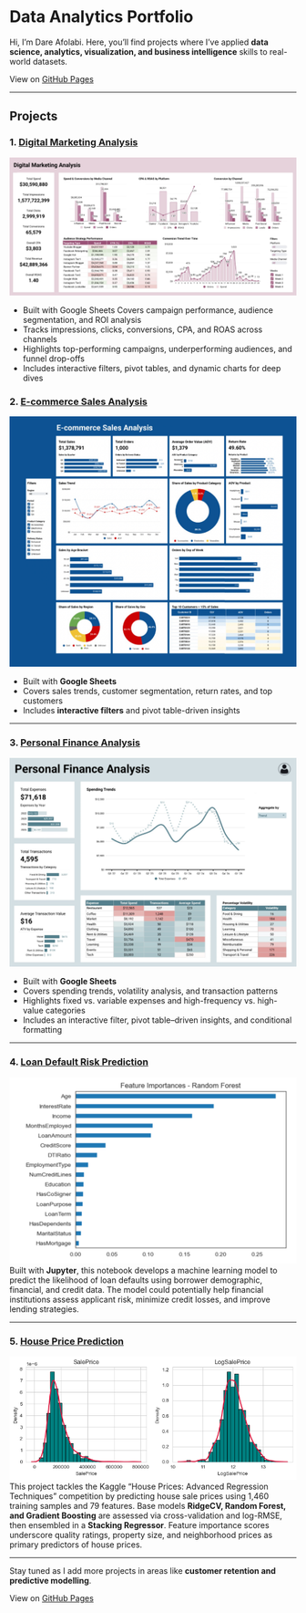 # Data Analytics Portfolio 

 Hi, I’m Dare Afolabi. Here, you’ll find projects where I’ve applied **data science, analytics, visualization, and business intelligence** skills to real-world datasets.

View on [GitHub Pages](https://dare-afolabi.github.io/data-analytics-portfolio/)

---

## Projects

### 1. [Digital Marketing Analysis](./digital-marketing-analysis)
![Digital Marketing Analysis Dashboard Screenshot](./digital-marketing-analysis/dashboard.jpg)  
-	Built with Google Sheets
	Covers campaign performance, audience segmentation, and ROI analysis
- Tracks impressions, clicks, conversions, CPA, and ROAS across channels
-	Highlights top-performing campaigns, underperforming audiences, and funnel drop-offs
- Includes interactive filters, pivot tables, and dynamic charts for deep dives

### 2. [E-commerce Sales Analysis](./ecommerce-sales-analysis)
![E-commerce Dashboard Screenshot](./ecommerce-sales-analysis/dashboard.jpg)  
- Built with **Google Sheets**  
- Covers sales trends, customer segmentation, return rates, and top customers  
- Includes **interactive filters** and pivot table-driven insights  

---

### 3. [Personal Finance Analysis](./personal-finance-analysis)
![E-commerce Dashboard Screenshot](./personal-finance-analysis/dashboard.jpeg)
- Built with **Google Sheets** 
- Covers spending trends, volatility analysis, and transaction patterns  
- Highlights fixed vs. variable expenses and high-frequency vs. high-value categories  
- Includes an interactive filter, pivot table–driven insights, and conditional formatting  

---

### 4. [Loan Default Risk Prediction](./loan-default-risk-prediction)
![Feature Importance Plot](./loan-default-risk-prediction/FeatureImportance-RandomForest.jpg)
Built with **Jupyter**, this notebook develops a machine learning model to predict the likelihood of loan defaults using borrower demographic, financial, and credit data. The model could potentially help financial institutions assess applicant risk, minimize credit losses, and improve lending strategies.

---

### 5. [House Price Prediction](./house-price-prediction)
![Feature Importance Plot](./house-price-prediction/sale_price_histogram.png)
This project tackles the Kaggle “House Prices: Advanced Regression Techniques” competition by predicting house sale prices using 1,460 training samples and 79 features. Base models **RidgeCV, Random Forest, and Gradient Boosting** are assessed via cross-validation and log-RMSE, then ensembled in a **Stacking Regressor**. Feature importance scores underscore quality ratings, property size, and neighborhood prices as primary predictors of house prices.

---

Stay tuned as I add more projects in areas like **customer retention and predictive modelling**.

View on [GitHub Pages](https://dare-afolabi.github.io/data-analytics-portfolio/)
